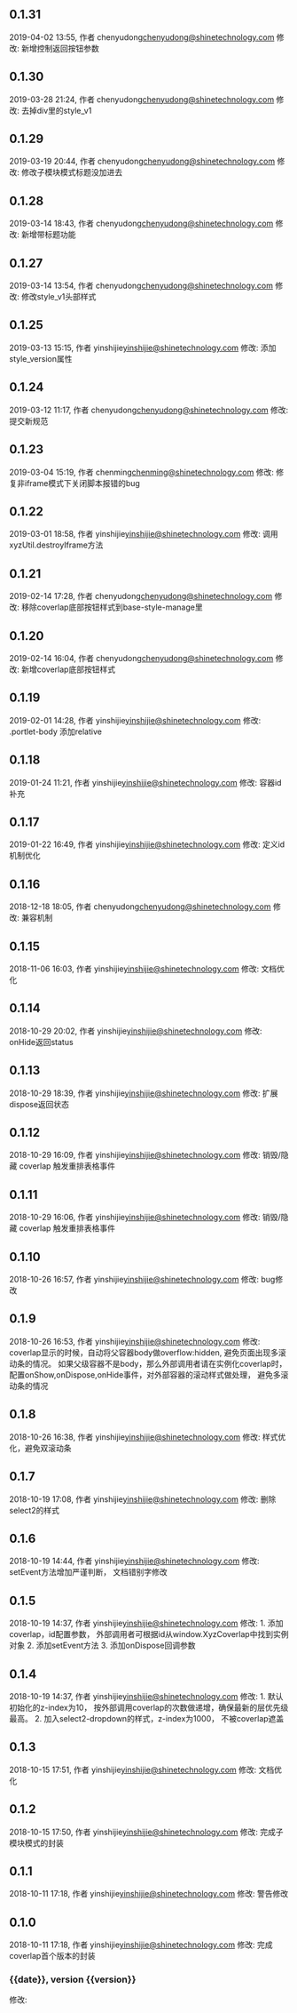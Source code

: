 ## 0.1.31
2019-04-02 13:55, 作者 chenyudong<chenyudong@shinetechnology.com>
修改: 新增控制返回按钮参数 

## 0.1.30
2019-03-28 21:24, 作者 chenyudong<chenyudong@shinetechnology.com>
修改: 去掉div里的style_v1 

## 0.1.29
2019-03-19 20:44, 作者 chenyudong<chenyudong@shinetechnology.com>
修改: 修改子模块模式标题没加进去 

## 0.1.28
2019-03-14 18:43, 作者 chenyudong<chenyudong@shinetechnology.com>
修改: 新增带标题功能 

## 0.1.27
2019-03-14 13:54, 作者 chenyudong<chenyudong@shinetechnology.com>
修改: 修改style_v1头部样式 

## 0.1.25
2019-03-13 15:15, 作者 yinshijie<yinshijie@shinetechnology.com>
修改: 添加style_version属性 

## 0.1.24
2019-03-12 11:17, 作者 chenyudong<chenyudong@shinetechnology.com>
修改: 提交新规范 

## 0.1.23
2019-03-04 15:19, 作者 chenming<chenming@shinetechnology.com>
修改: 修复非iframe模式下关闭脚本报错的bug 

## 0.1.22
2019-03-01 18:58, 作者 yinshijie<yinshijie@shinetechnology.com>
修改: 调用xyzUtil.destroyIframe方法 

## 0.1.21
2019-02-14 17:28, 作者 chenyudong<chenyudong@shinetechnology.com>
修改: 移除coverlap底部按钮样式到base-style-manage里 

## 0.1.20
2019-02-14 16:04, 作者 chenyudong<chenyudong@shinetechnology.com>
修改: 新增coverlap底部按钮样式 

## 0.1.19
2019-02-01 14:28, 作者 yinshijie<yinshijie@shinetechnology.com>
修改: .portlet-body 添加relative 

## 0.1.18
2019-01-24 11:21, 作者 yinshijie<yinshijie@shinetechnology.com>
修改: 容器id补充 

## 0.1.17
2019-01-22 16:49, 作者 yinshijie<yinshijie@shinetechnology.com>
修改: 定义id机制优化 

## 0.1.16
2018-12-18 18:05, 作者 chenyudong<chenyudong@shinetechnology.com>
修改: 兼容机制 

## 0.1.15
2018-11-06 16:03, 作者 yinshijie<yinshijie@shinetechnology.com>
修改: 文档优化 

## 0.1.14
2018-10-29 20:02, 作者 yinshijie<yinshijie@shinetechnology.com>
修改: onHide返回status 

## 0.1.13
2018-10-29 18:39, 作者 yinshijie<yinshijie@shinetechnology.com>
修改: 扩展dispose返回状态 

## 0.1.12
2018-10-29 16:09, 作者 yinshijie<yinshijie@shinetechnology.com>
修改: 销毁/隐藏 coverlap 触发重排表格事件 

## 0.1.11
2018-10-29 16:06, 作者 yinshijie<yinshijie@shinetechnology.com>
修改: 销毁/隐藏 coverlap 触发重排表格事件 

## 0.1.10
2018-10-26 16:57, 作者 yinshijie<yinshijie@shinetechnology.com>
修改: bug修改 

## 0.1.9
2018-10-26 16:53, 作者 yinshijie<yinshijie@shinetechnology.com>
修改: coverlap显示的时候，自动将父容器body做overflow:hidden, 避免页面出现多滚动条的情况。 如果父级容器不是body，那么外部调用者请在实例化coverlap时，配置onShow,onDispose,onHide事件，对外部容器的滚动样式做处理， 避免多滚动条的情况 

## 0.1.8
2018-10-26 16:38, 作者 yinshijie<yinshijie@shinetechnology.com>
修改: 样式优化，避免双滚动条 

## 0.1.7
2018-10-19 17:08, 作者 yinshijie<yinshijie@shinetechnology.com>
修改: 删除select2的样式 

## 0.1.6
2018-10-19 14:44, 作者 yinshijie<yinshijie@shinetechnology.com>
修改: setEvent方法增加严谨判断， 文档错别字修改 

## 0.1.5
2018-10-19 14:37, 作者 yinshijie<yinshijie@shinetechnology.com>
修改: 1. 添加coverlap，id配置参数， 外部调用者可根据id从window.XyzCoverlap中找到实例对象
2. 添加setEvent方法
3. 添加onDispose回调参数 

## 0.1.4
2018-10-19 14:37, 作者 yinshijie<yinshijie@shinetechnology.com>
修改: 1. 默认初始化的z-index为10， 按外部调用coverlap的次数做递增，确保最新的层优先级最高。
2. 加入select2-dropdown的样式，z-index为1000， 不被coverlap遮盖 

## 0.1.3
2018-10-15 17:51, 作者 yinshijie<yinshijie@shinetechnology.com>
修改: 文档优化 

## 0.1.2
2018-10-15 17:50, 作者 yinshijie<yinshijie@shinetechnology.com>
修改: 完成子模块模式的封装 

## 0.1.1
2018-10-11 17:18, 作者 yinshijie<yinshijie@shinetechnology.com>
修改: 警告修改 

## 0.1.0
2018-10-11 17:18, 作者 yinshijie<yinshijie@shinetechnology.com>
修改: 完成coverlap首个版本的封装 

### {{date}}, version {{version}}
修改: